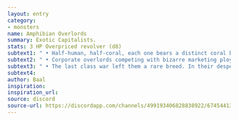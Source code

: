 ```yaml
---
layout: entry
category:
- monsters
name: Amphibian Overlords
summary: Exotic Capitalists.
stats: 3 HP Overpriced revolver (d8)
subtext1: " • Half-human, half-coral, each one bears a distinct coral body part, they speak with the accent of your country’s richer regions."
subtext2: " • Corporate overlords competing with bizarre marketing ploys to lure desperate workers into inescapable factories."
subtext3: " • The last class war left them a rare breed. In their desperation to separate fully from their enemy, they’ve taken in the deep sea aliens as the source of their new genetics."
subtext4:
author: Baal
inspiration:
inspiration_url:
source: discord
source-url: https://discordapp.com/channels/499193406828838922/674544134798966806/695715698910953575
---
```


